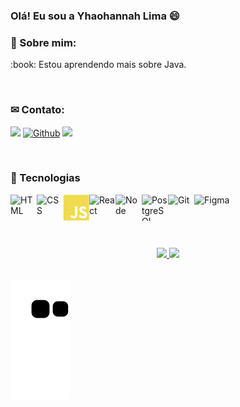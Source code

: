 ### Olá! Eu sou a Yhaohannah Lima 😄
<h3>🌈 Sobre mim: </h3>
<p> :book: Estou aprendendo mais sobre Java. </p>

<br/>

<h3>✉ Contato:</h3>
<p>
<a href="https://www.linkedin.com/in/yhaohannah-lima-954690216/" target="_blank"><img src="https://img.shields.io/badge/LinkedIn-0077B5?style=for-the-badge&logo=linkedin&logoColor=white" target="_blank"></a> 
<a href="https://github.com/pam18" target="_blank"><img alt="Github" src="https://img.shields.io/badge/GitHub-%2312100E.svg?&style=for-the-badge&logo=Github&logoColor=white" /></a>
<a href="mailto:yha.lima@outlook.com"><img src="https://img.shields.io/badge/Microsoft_Outlook-0078D4?style=for-the-badge&logo=microsoft-outlook&logoColor=white" /></a>
</p>

<br/>
  
<h3>🔨 Tecnologias</h3>  
<div style="display: inline_block">
  <img align="left" alt="HTML" height="42px" width="42px" src="https://cdn.jsdelivr.net/gh/devicons/devicon/icons/html5/html5-plain-wordmark.svg">
  <img align="left" alt="CSS" height="42px" width="42px" src="https://cdn.jsdelivr.net/gh/devicons/devicon/icons/css3/css3-plain-wordmark.svg">  
  <img align="left" alt="Js" height="42px" width="42px" src="https://raw.githubusercontent.com/devicons/devicon/master/icons/javascript/javascript-plain.svg">
  <img align="left" alt="React" height="42px" width="42px" src="https://cdn.jsdelivr.net/gh/devicons/devicon/icons/react/react-original-wordmark.svg">
  <img align="left" alt="Node" height="42px" width="42px" src="https://cdn.jsdelivr.net/gh/devicons/devicon/icons/nodejs/nodejs-plain-wordmark.svg"/>
  <img align="left" alt="PostgreSQL" height="42px" width="42px" src="https://cdn.jsdelivr.net/gh/devicons/devicon/icons/postgresql/postgresql-plain-wordmark.svg"/>
  <img align="left" alt="Git" height="42px" width="42px" src="https://raw.githubusercontent.com/rahul-jha98/github_readme_icons/main/language_and_tools/square/git-scm/git-scm.svg"/>
  <img alt="Figma" height="42px" width="42px" src="https://raw.githubusercontent.com/rahul-jha98/github_readme_icons/main/language_and_tools/square/figma/figma.svg"/>
</div>
<br/>
<br/>
<br/>
<br/>


<div align="center">
  <a href="https://github.com/pam18">
  <img height="150em" src="https://github-readme-stats.vercel.app/api?username=Pam18&show_icons=true&theme=radical&include_all_commits=true&count_private=true"/>
  <img height="150em" src="https://github-readme-stats.vercel.app/api/top-langs/?username=Pam18&layout=compact&langs_count=7&theme=radical"/>
</div>
  
<br/>

![Snake animation](https://github.com/Pam18/Pam18/blob/output/github-contribution-grid-snake.svg)
</div>


 
